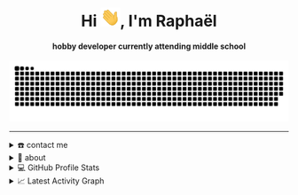 <div align="center">
<h1 align="center">Hi <img width="35" src="https://github.com/1999AZZAR/1999AZZAR/blob/main/resources/img/waving.gif">, I'm Raphaël</h1>
<h4 align="center">hobby developer currently attending middle school</h4>
</div>

<div align="center">
  <img src="https://github.com/1999AZZAR/1999AZZAR/blob/main/resources/img/grid-snake.svg" alt="snake" />
</div>

-----
<details>
  <summary>☎️ contact me</summary>
<div>
  <samp>
    <h2 align="center">you can reach me by:</h2>
    <p align="center">
      <br/>
      <a href="mailto:ytcodeddev@gmail.com" target="blank"><img align="center"
         src="https://img.shields.io/badge/gmail-EA4335.svg?style=for-the-badge&logo=gmail&logoColor=white"
         alt="azzar" height="30"/></a>
      <a href="https://twitter.com/siapa_hayosiapa" target="blank"><img align="center"
         src="https://img.shields.io/badge/twitter-1DA1F2.svg?style=for-the-badge&logo=twitter&logoColor=white"
         alt="azzar" height="30"/></a>
    </p>
  </samp>
</div>
</details>

<details>
  <summary>🧮 about</summary>
<div>
<samp>
<h2 align="center">About this Account</h2>
 <p align="center">
  <a href="github.com/CodedDevYT" target="blank"><img align="center" 
     src="https://komarev.com/ghpvc/?username=CodedDevYT&style=for-the-badge&label=PROFILE+VIEWS" height="25"
     alt="views count" /></a>
  </p>
 <p align="center">
  <a href="github.com/1999AZZAR" target="blank"><img align="center" 
     src="https://img.shields.io/github/license/1999AZZAR/1999AZZAR?color=purple&style=for-the-badge" height="25"
     alt="lisense" /></a>
 </p>
 </samp>
</div>
</details>
  
<details> 
  <summary>💻 GitHub Profile Stats</summary>
  <div>
  <samp>
    <h2 align="center"> Github stats </h2>
      <br/>
    <details open>
  <summary><h3>Languages</h3></summary>
            <p align="center">
        <a href="https://github.com/CodedDevYT/">
          <img src="https://github-readme-stats.vercel.app/api/top-langs/?username=CodedDevYT&langs_count=6&theme=gruvbox&layout=compact&hide_border=true"
          alt="CodedDevYT :: overall Top Langs " /></a>
      </p>
        <p align="center">
          <a href="https://github.com/CodedDevYT/">
          <img width="45%" src="https://github-profile-summary-cards.vercel.app/api/cards/repos-per-language?username=CodedDevYT&theme=gruvbox&layout=compact&hide_border=true"
          alt="CodedDevYT :: Top Langs by repo" />
          <img width="45%" src="https://github-profile-summary-cards.vercel.app/api/cards/most-commit-language?username=CodedDevYT&theme=gruvbox&layout=compact&hide_border=true"
          alt="CodedDevYT :: Top Langs by commit" />
          </a>
        </p>
</details>
    <details open>
  <summary><h3>stasistic</h3></summary>
        <p align="center">
          <a href="https://github.com/1999AZZAR/">
          <img width="49.5%" src="https://github-readme-stats.vercel.app/api?username=CodedDevYT&show_icons=true&theme=gruvbox&hide_border=true" />
          <img width="49.5%" src="https://github-readme-streak-stats.herokuapp.com/?user=CodedDevYT&theme=gruvbox&hide_border=true" />
          </a>
       </p>
     <br>
     </samp>
  </div>    
</details>

<details>
  <summary>📈 Latest Activity Graph</summary>
  <samp>
  <br/>
  <h2 align="center"> latest contribution </h2>
<a href="https://github.com/ashutosh00710/github-readme-activity-graph">
  <img alt="azzar's Activity Graph" src="https://activity-graph.herokuapp.com/graph/?username=CodedDevYT&bg_color=000&color=fff&line=00E676&point=fff&hide_border=true" /></a>
<br/>
  </samp>
  </details>
